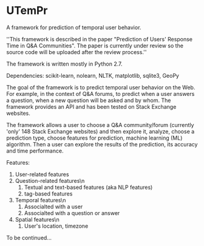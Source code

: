 # UTemPr
A framework for prediction of temporal user behavior.

''This framework is described in the paper "Prediction of Users' Response Time in Q&A Communities". The paper is currently under review so the source code will be uploaded after the review process.''

The framework is written mostly in Python 2.7.

Dependencies:
scikit-learn, nolearn, NLTK, matplotlib, sqlite3, GeoPy

The goal of the framework is to predict temporal user behavior on the Web. For example, in the context of Q&A forums, to predict when a user answers a question, when a new question will be asked and by whom. The framework provides an API and has been tested on Stack Exchange websites.

The framework allows a user to choose a Q&A community/forum (currently 'only' 148 Stack Exchange websites) and then explore it, analyze, choose a prediction type, choose features for prediction, machine learning (ML) algorithm. Then a user can explore the results of the prediction, its accuracy and time performance.

Features:
1. User-related features
2. Question-related features\n
   1. Textual and text-based features (aka NLP features)
   2. tag-based features
3. Temporal features\n
   1. Associalted with a user
   2. Associalted with a question or answer
4. Spatial features\n
   1. User's location, timezone

To be continued...
